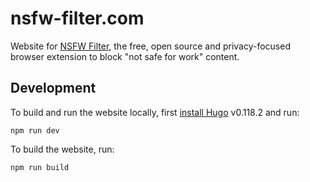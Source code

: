 # nsfw-filter.com

Website for [NSFW Filter](https://github.com/nsfw-filter/nsfw-filter), the free, open source and privacy-focused browser extension to block "not safe for work" content.

## Development

To build and run the website locally, first [install Hugo](https://gohugo.io/installation/) v0.118.2 and run:

```shell
npm run dev
```

To build the website, run:

```shell
npm run build
```
